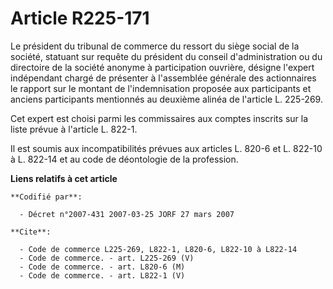 # Article R225-171

Le président du tribunal de commerce du ressort du siège social de la société, statuant sur requête du président du conseil
d'administration ou du directoire de la société anonyme à participation ouvrière, désigne l'expert indépendant chargé de
présenter à l'assemblée générale des actionnaires le rapport sur le montant de l'indemnisation proposée aux participants et
anciens participants mentionnés au deuxième alinéa de l'article L. 225-269.

Cet expert est choisi parmi les commissaires aux comptes inscrits sur la liste prévue à l'article L. 822-1.

Il est soumis aux incompatibilités prévues aux articles L. 820-6 et L. 822-10 à L. 822-14 et au code de déontologie de la
profession.

**Liens relatifs à cet article**

	**Codifié par**:

	  - Décret n°2007-431 2007-03-25 JORF 27 mars 2007

	**Cite**:

	  - Code de commerce L225-269, L822-1, L820-6, L822-10 à L822-14
	  - Code de commerce. - art. L225-269 (V)
	  - Code de commerce. - art. L820-6 (M)
	  - Code de commerce. - art. L822-1 (V)
